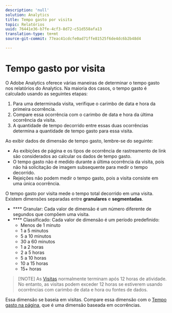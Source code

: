 ```yaml
---
description: 'null'
solution: Analytics
title: Tempo gasto por visita
topic: Relatórios
uuid: 76441e36-b7fe-4cf3-8d72-c51d558afa13
translation-type: tm+mt
source-git-commit: 77eac41cdcfe0ad71ffe81525f6de4dc6b2b48d4

---
```



# Tempo gasto por visita

O Adobe Analytics oferece várias maneiras de determinar o tempo gasto nos relatórios do Analytics. Na maioria dos casos, o tempo gasto é calculado usando as seguintes etapas:

1. Para uma determinada visita, verifique o carimbo de data e hora da primeira ocorrência.
2. Compare essa ocorrência com o carimbo de data e hora da última ocorrência da visita.
3. A quantidade de tempo decorrido entre essas duas ocorrências determina a quantidade de tempo gasto para essa visita.

Ao exibir dados de dimensão de tempo gasto, lembre-se do seguinte:

* As exibições de página e os tipos de ocorrência de rastreamento de link são considerados ao calcular os dados de tempo gasto.
* O tempo gasto não é medido durante a última ocorrência da visita, pois não há solicitação de imagem subsequente para medir o tempo decorrido.
* Rejeições não podem medir o tempo gasto, pois a visita consiste em uma única ocorrência.

O tempo gasto por visita mede o tempo total decorrido em uma visita. Existem dimensões separadas entre **granulares** e **segmentadas**.

* **** Granular: Cada valor de dimensão é um número diferente de segundos que compõem uma visita.
* **** Classificado: Cada valor de dimensão é um período predefinido:
   * Menos de 1 minuto
   * 1 a 5 minutos
   * 5 a 10 minutos
   * 30 a 60 minutos
   * 1 a 2 horas
   * 2 a 5 horas
   * 5 a 10 horas
   * 10 a 15 horas
   * 15+ horas

> [!NOTE] As [Visitas](../c-metrics/metrics-visit.md) normalmente terminam após 12 horas de atividade. No entanto, as visitas podem exceder 12 horas se estiverem usando ocorrências com carimbo de data e hora ou fontes de dados.

Essa dimensão se baseia em visitas. Compare essa dimensão com o [Tempo gasto na página](reports-time-spent-on-page.md), que é uma dimensão baseada em ocorrências.
